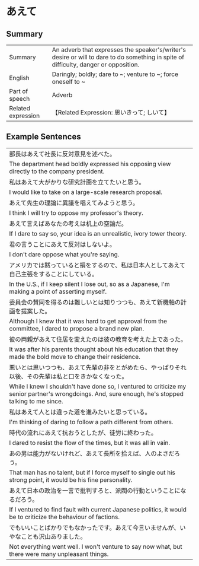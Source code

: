 # あえて

## Summary

<table><tr>   <td>Summary</td>   <td>An adverb that expresses the speaker's/writer's desire or will to dare to do something in spite of difficulty, danger or opposition.</td></tr><tr>   <td>English</td>   <td>Daringly; boldly; dare to ~; venture to ~; force oneself to ~</td></tr><tr>   <td>Part of speech</td>   <td>Adverb</td></tr><tr>   <td>Related expression</td>   <td>【Related Expression: 思いきって; しいて】</td></tr></table>

## Example Sentences

<table><tr><td>部長はあえて社長に反対意見を述べた。</td></tr><tr><td>The department head boldly expressed his opposing view directly to the company president.</td></tr><tr><td>私はあえて大がかりな研究計画を立てたいと思う。</td></tr><tr><td>I would like to take on a large-scale research proposal.</td></tr><tr><td>あえて先生の理論に異議を唱えてみようと思う。</td></tr><tr><td>I think I will try to oppose my professor's theory.</td></tr><tr><td>あえて言えばあなたの考えは机上の空論だ。</td></tr><tr><td>If I dare to say so, your idea is an unrealistic, ivory tower theory.</td></tr><tr><td>君の言うことにあえて反対はしないよ。</td></tr><tr><td>I don't dare oppose what you're saying.</td></tr><tr><td>アメリカでは黙っていると損をするので、私は日本人としてあえて自己主張をすることにしている。</td></tr><tr><td>In the U.S., if I keep silent I lose out, so as a Japanese, I'm making a point of asserting myself.</td></tr><tr><td>委員会の賛同を得るのは難しいとは知りつつも、あえて新機軸の計画を提案した。</td></tr><tr><td>Although I knew that it was hard to get approval from the committee, I dared to propose a brand new plan.</td></tr><tr><td>彼の両親があえて住居を変えたのは彼の教育を考えた上であった。</td></tr><tr><td>It was after his parents thought about his education that they made the bold move to change their residence.</td></tr><tr><td>悪いとは思いつつも、あえて先輩の非をとがめたら、やっぱりそれ以後、その先輩は私と口をきかなくなった。</td></tr><tr><td>While I knew I shouldn't have done so, I ventured to criticize my senior partner's wrongdoings. And, sure enough, he's stopped talking to me since.</td></tr><tr><td>私はあえて人とは違った道を進みたいと思っている。</td></tr><tr><td>I'm thinking of daring to follow a path different from others.</td></tr><tr><td>時代の流れにあえて抗おうとしたが、徒労に終わった。</td></tr><tr><td>I dared to resist the flow of the times, but it was all in vain.</td></tr><tr><td>あの男は能力がないけれど、あえて長所を拾えば、人のよさだろう。</td></tr><tr><td>That man has no talent, but if I force myself to single out his strong point, it would be his fine personality.</td></tr><tr><td>あえて日本の政治を一言で批判すろと、派閥の行動ということになるだろう。</td></tr><tr><td>If I ventured to find fault with current Japanese politics, it would be to criticize the behaviour of factions.</td></tr><tr><td>でもいいことばかりでもなかったです。あえて今言いませんが、いやなことも沢山ありました。</td></tr><tr><td>Not everything went well. I won't venture to say now what, but there were many unpleasant things.</td></tr></table>

